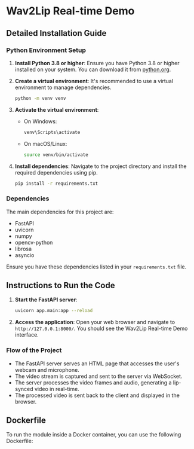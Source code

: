 # Wav2Lip Real-time Demo

## Detailed Installation Guide

### Python Environment Setup

1. **Install Python 3.8 or higher**: Ensure you have Python 3.8 or higher installed on your system. You can download it from [python.org](https://www.python.org/downloads/).

2. **Create a virtual environment**: It's recommended to use a virtual environment to manage dependencies.
    ```bash
    python -m venv venv
    ```

3. **Activate the virtual environment**:
    - On Windows:
        ```bash
        venv\Scripts\activate
        ```
    - On macOS/Linux:
        ```bash
        source venv/bin/activate
        ```

4. **Install dependencies**: Navigate to the project directory and install the required dependencies using pip.
    ```bash
    pip install -r requirements.txt
    ```

### Dependencies

The main dependencies for this project are:
- FastAPI
- uvicorn
- numpy
- opencv-python
- librosa
- asyncio

Ensure you have these dependencies listed in your `requirements.txt` file.

## Instructions to Run the Code

1. **Start the FastAPI server**:
    ```bash
    uvicorn app.main:app --reload
    ```

2. **Access the application**: Open your web browser and navigate to `http://127.0.0.1:8000/`. You should see the Wav2Lip Real-time Demo interface.

### Flow of the Project

- The FastAPI server serves an HTML page that accesses the user's webcam and microphone.
- The video stream is captured and sent to the server via WebSocket.
- The server processes the video frames and audio, generating a lip-synced video in real-time.
- The processed video is sent back to the client and displayed in the browser.

## Dockerfile

To run the module inside a Docker container, you can use the following Dockerfile:
